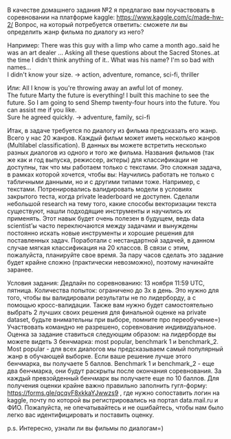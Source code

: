 В качестве домашнего задания №2 я предлагаю вам поучаствовать в соревновании на платформе kaggle: https://www.kaggle.com/c/made-hw-2/ 
Вопрос, на который потребуется ответить: сможете ли вы определить жанр фильма по диалогу из него?

Например:
There was this guy with a limp who came a month ago..said he was an art dealer ... Asking all these questions about the Sacred Stones..at the time I didn't think anything of it.. What was his name? I'm so bad with names... <BR> I didn't know your size. -> action, adventure, romance, sci-fi, thriller

Или:
All I know is you're throwing away an awful lot of money. <BR> The future Marty the future is everything! I built this machine to see the future. So I am going to send Shemp twenty-four hours into the future. You can assist me if you like. <BR> Sure he agreed quickly. -> adventure, family, sci-fi

Итак, в задаче требуется по диалогу из фильма предсказать его жанр. Всего у нас 20 жанров. Каждый фильм может иметь несколько жанров (Multilabel classification). В данных вы можете встретить несколько разных диалогов из одного и того же фильма. Названия фильмов (так же как и год выпуска, режиссер, актеры) для классификации не доступны, так что мы работаем только с текстами. 
Это сложная задача, в рамках которой хочется, чтобы вы:
Научились работать не только с табличными данными, но и с другими типами тоже. Например, с текстами.
Потренировались валидировать модели в условиях закрытого теста, когда private leaderboard не доступен.
Сделали небольшой research на тему того, какие способы векторизации текста существуют, нашли подходящие инструменты и научились их применять. Этот навык будет очень полезен в будущем, ведь data scientist’ы часто переключаются между задачами и вынуждены постоянно искать новые инструменты и хорошие решения для поставленных задач.
Поработали с нестандартной задачей, в данном случае мягкая классификация на 20 классов.
В связи с этим, пожалуйста, планируйте свое время. За пару часов сделать это задание будет крайне сложно (практически невозможно), поэтому начинайте заранее.

Условия задания:
Дедлайн по соревнованию: 13 ноября 11:59 UTC, пятница. 
Количества попыток: ограничено до 3х в день. Это нужно для того, чтобы вы валидировали результаты не по лидерборду, а с помощью кросс-валидации. Также вам нужно будет самостоятельно выбрать 2 лучших своих решения для финальной оценке на private dataset, будьте внимательны при выборе, помните про переобучение=)
Участвовать командно не разрешено, соревнование индивидуальное.
Оценка за задание ставиться следующим образом: на лидерборде вы можете видеть 3 бенчмарка: most popular, benchmark 1 и benchmark_2. Most popular - для всех диалогов мы предсказываем самый популярный жанр в обучающей выборке. Если ваше решение лучше этого бенчмарка, вы получаете 5 баллов. Benchmark 1 и benchmark_2 - еще два бенчмарка, они будут раскрыты после окончания соревнования. За каждый превзойденный бенчмарк вы получаете еще по 10 баллов. 
Для получения оценки крайне важно правильно заполнить гугл-форму: https://forms.gle/qcqvF8xkkaYJwwzs9  , где нужно сопоставить логин на kaggle, почту по которой вы регистрировались на портал data.mail.ru и ФИО. Пожалуйста, не опечатывайтесь и не ошибайтесь, чтобы нам было легко вас идентифицировать и поставить оценку.

p.s. Интересно, узнали ли вы фильмы по диалогам=)
